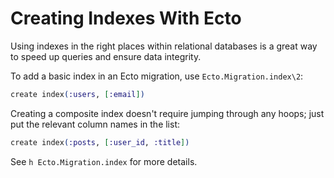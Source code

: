 # Creating Indexes With Ecto

Using indexes in the right places within relational databases is a great way
to speed up queries and ensure data integrity.

To add a basic index in an Ecto migration, use `Ecto.Migration.index\2`:

```elixir
create index(:users, [:email])
```

Creating a composite index doesn't require jumping through any hoops; just
put the relevant column names in the list:

```elixir
create index(:posts, [:user_id, :title])
```

See `h Ecto.Migration.index` for more details.
